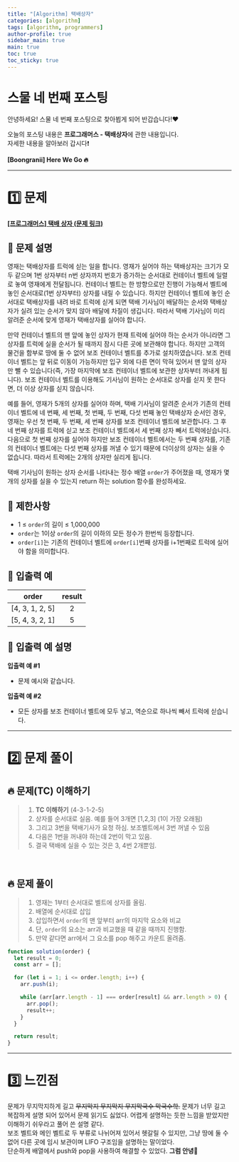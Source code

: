 ```yaml
---
title: "[Algorithm] 택배상자"
categories: [algorithm]
tags: [algorithm, programmers]
author-profile: true
sidebar_main: true
main: true
toc: true
toc_sticky: true
---
```


# 스물 네 번째 포스팅

안녕하세요! 스물 네 번째 포스팅으로 찾아뵙게 되어 반갑습니다!♥

오늘의 포스팅 내용은 **프로그래머스 - 택배상자**에 관한 내용입니다. <br/>
자세한 내용을 알아보러 갑시다❗️

**[Boongranii] Here We Go 🔥**

---

# 1️⃣ 문제

[**[프로그래머스] 택배 상자 (문제 링크)**](https://school.programmers.co.kr/learn/courses/30/lessons/131704)

## 💨 **문제 설명**

영재는 택배상자를 트럭에 싣는 일을 합니다. 영재가 실어야 하는 택배상자는 크기가 모두 같으며 1번 상자부터 n번 상자까지 번호가 증가하는 순서대로 컨테이너 벨트에 일렬로 놓여 영재에게 전달됩니다. 컨테이너 벨트는 한 방향으로만 진행이 가능해서 벨트에 놓인 순서대로(1번 상자부터) 상자를 내릴 수 있습니다. 하지만 컨테이너 벨트에 놓인 순서대로 택배상자를 내려 바로 트럭에 싣게 되면 택배 기사님이 배달하는 순서와 택배상자가 실려 있는 순서가 맞지 않아 배달에 차질이 생깁니다. 따라서 택배 기사님이 미리 알려준 순서에 맞게 영재가 택배상자를 실어야 합니다.

만약 컨테이너 벨트의 맨 앞에 놓인 상자가 현재 트럭에 실어야 하는 순서가 아니라면 그 상자를 트럭에 실을 순서가 될 때까지 잠시 다른 곳에 보관해야 합니다. 하지만 고객의 물건을 함부로 땅에 둘 수 없어 보조 컨테이너 벨트를 추가로 설치하였습니다. 보조 컨테이너 벨트는 앞 뒤로 이동이 가능하지만 입구 외에 다른 면이 막혀 있어서 맨 앞의 상자만 뺄 수 있습니다(즉, 가장 마지막에 보조 컨테이너 벨트에 보관한 상자부터 꺼내게 됩니다). 보조 컨테이너 벨트를 이용해도 기사님이 원하는 순서대로 상자를 싣지 못 한다면, 더 이상 상자를 싣지 않습니다.

예를 들어, 영재가 5개의 상자를 실어야 하며, 택배 기사님이 알려준 순서가 기존의 컨테이너 벨트에 네 번째, 세 번째, 첫 번째, 두 번째, 다섯 번째 놓인 택배상자 순서인 경우, 영재는 우선 첫 번째, 두 번째, 세 번째 상자를 보조 컨테이너 벨트에 보관합니다. 그 후 네 번째 상자를 트럭에 싣고 보조 컨테이너 벨트에서 세 번째 상자 빼서 트럭에싣습니다. 다음으로 첫 번째 상자를 실어야 하지만 보조 컨테이너 벨트에서는 두 번째 상자를, 기존의 컨테이너 벨트에는 다섯 번째 상자를 꺼낼 수 있기 때문에 더이상의 상자는 실을 수 없습니다. 따라서 트럭에는 2개의 상자만 실리게 됩니다.

택배 기사님이 원하는 상자 순서를 나타내는 정수 배열 `order`가 주어졌을 때, 영재가 몇 개의 상자를 실을 수 있는지 return 하는 solution 함수를 완성하세요.

## 💨 **제한사항**

- 1 ≤ `order`의 길이 ≤ 1,000,000
- `order`는 1이상 `order`의 길이 이하의 모든 정수가 한번씩 등장합니다.
- `order[i]`는 기존의 컨테이너 벨트에 `order[i]`번째 상자를 i+1번째로 트럭에 실어야 함을 의미합니다.

## 💨 **입출력 예**

|      order      | result |
| :-------------: | :----: |
| [4, 3, 1, 2, 5] |   2    |
| [5, 4, 3, 2, 1] |   5    |

## 💨 **입출력 예 설명**

**입출력 예 #1** <br>

- 문제 예시와 같습니다.

**입출력 예 #2** <br>

- 모든 상자를 보조 컨테이너 벨트에 모두 넣고, 역순으로 하나씩 빼서 트럭에 싣습니다.

---

# 2️⃣ 문제 풀이

## 🔥 문제(TC) 이해하기

> 1. **TC 이해하기** (4-3-1-2-5)
> 2. 상자를 순서대로 실음. 예를 들어 3개면 [1,2,3] (1이 가장 오래됨)
> 3. 그리고 3번을 택배기사가 요청 하심. 보조벨트에서 3번 꺼낼 수 있음
> 4. 다음은 1번을 꺼내야 하는데 2번이 막고 있음.
> 5. 결국 택배에 실을 수 있는 것은 3, 4번 2개뿐임.

<br>

## 🔥 문제 풀이

> 1. 영재는 1부터 순서대로 벨트에 상자를 올림.
> 2. 배열에 순서대로 삽입
> 3. 삽입하면서 `order`의 맨 앞부터 arr의 마지막 요소와 비교
> 4. 단, `order`의 요소는 arr과 비교했을 때 같을 때까지 진행함.
> 5. 만약 같다면 arr에서 그 요소를 pop 해주고 카운트 올려줌.

```js
function solution(order) {
  let result = 0;
  const arr = [];

  for (let i = 1; i <= order.length; i++) {
    arr.push(i);

    while (arr[arr.length - 1] === order[result] && arr.length > 0) {
      arr.pop();
      result++;
    }
  }

  return result;
}
```

---

# 3️⃣ 느낀점

문제가 무지막지하게 길고 ~~무지막지 무지막지 무지막국수 막국수학.~~ 문제가 너무 길고 복잡하게 설명 되어 있어서 문제 읽기도 싫었다. 어렵게 설명하는 듯한 느낌을 받았지만 이해하기 쉬우라고 풀어 쓴 설명 같다. <br>
보조 벨트와 메인 벨트로 두 부류로 나뉘어져 있어서 헷갈릴 수 있지만, 그냥 땅에 둘 수 없어 다른 곳에 임시 보관이며 LIFO 구조임을 설명하는 말이었다. <br>
단순하게 배열에서 push와 pop을 사용하여 해결할 수 있었다. **그럼 안녕👋**
